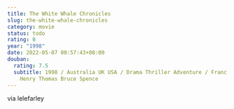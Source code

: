 ```yaml
---
title: The White Whale Chronicles
slug: the-white-whale-chronicles
category: movie
status: todo
rating: 0
year: "1998"
date: 2022-05-07 00:57:43+08:00
douban:
  rating: 7.5
  subtitle: 1998 / Australia UK USA / Drama Thriller Adventure / Franc Roddam /
    Henry Thomas Bruce Spence
---
```


via lelefarley
